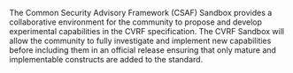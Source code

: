 The Common Security Advisory Framework (CSAF) Sandbox provides a collaborative environment for the community to propose and develop experimental capabilities in the CVRF specification. The CVRF  Sandbox will allow the community to fully investigate and implement new capabilities before including them in an official release ensuring that only mature and implementable constructs are added to the standard.
